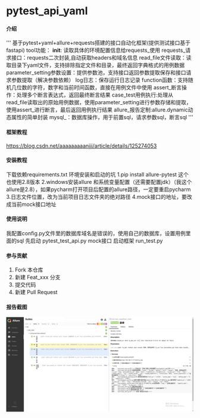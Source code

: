 # pytest_api_yaml

#### 介绍
'''
基于pytest+yaml+allure+requests搭建的接口自动化框架(提供测试接口基于fastapi)
tool功能：
	__init__: 读取具体的环境配置信息给requests_使用
	requests_请求接口：requests二次封装,自动获取headers和域名信息
	read_file文件读取：读取目录下yaml文件，支持排除指定文件和目录，最终返回字典格式的用例数据
	parameter_setting参数设置：提供参数池，支持接口返回参数提取保存和接口请求参数提取（解决参数依赖）
	log日志：保存运行日志记录
	function函数：支持随机几位数的字符，数字和当前时间函数，直接在用例文件中使用
	assert_断言操作：处理多个断言表达式，返回最终断言结果
	case_test用例执行:处理从read_file读取出的原始用例数据，使用parameter_setting进行参数存储和提取，使用assert_进行断言，最后返回用例执行结果
	allure_报告定制:allure.dynamic动态属性的简单封装
	mysql_：数据库操作，用于前置sql，请求参数sql，断言sql
'''


#### 框架教程
https://blog.csdn.net/aaaaaaaaanjjj/article/details/125274053
#### 安装教程

下载依赖requirements.txt
环境安装和启动的坑
 1.pip install allure-pytest 这个也使用2.8版本
 2.windows安装allure 和系统变量配置（还需要配置jdk）（我这个allure是2.8），如果pycharm打开项目后配置的allure路径，一定要重启pycharm
 3.日志文件位置，改为当前项目日志文件夹的绝对路径
 4.mock接口的地址，要改成当前mock接口地址


#### 使用说明
我配置config.py文件里的数据库域名是错误的，使用自己的数据库，设置用例里面的sql
先启动 pytest_test_api.py mock接口
启动框架   run_test.py

#### 参与贡献

1.  Fork 本仓库
2.  新建 Feat_xxx 分支
3.  提交代码
4.  新建 Pull Request


#### 报告截图

![输入图片说明](image.png)
